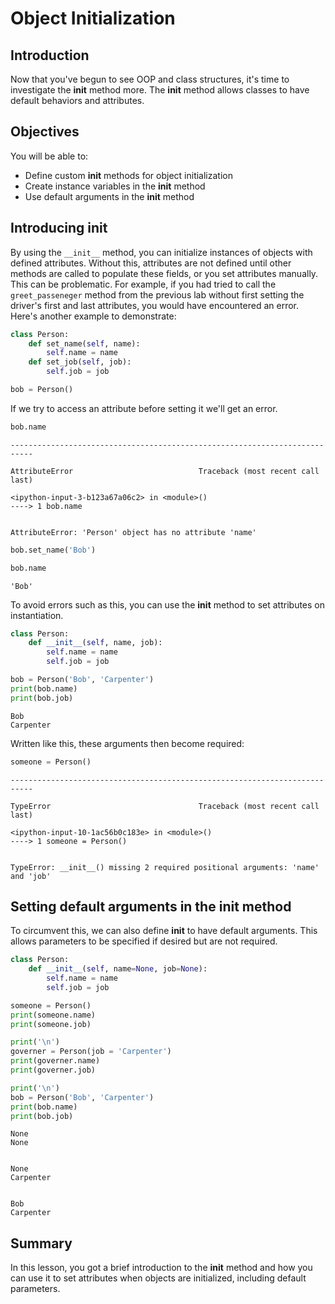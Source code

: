 
# Object Initialization

## Introduction
Now that you've begun to see OOP and class structures, it's time to investigate the __init__ method more. The __init__ method allows classes to have default behaviors and attributes.

## Objectives

You will be able to: 
- Define custom __init__ methods for object initialization
- Create instance variables in the __init__ method
- Use default arguments in the __init__ method

## Introducing __init__

By using the `__init__` method, you can initialize instances of objects with defined attributes. Without this, attributes are not defined until other methods are called to populate these fields, or you set attributes manually. This can be problematic. For example, if you had tried to call the `greet_passeneger` method from the previous lab without first setting the driver's first and last attributes, you would have encountered an error. Here's another example to demonstrate:


```python
class Person:
    def set_name(self, name):
        self.name = name
    def set_job(self, job):
        self.job = job
```


```python
bob = Person()
```

If we try to access an attribute before setting it we'll get an error.


```python
bob.name
```


    ---------------------------------------------------------------------------

    AttributeError                            Traceback (most recent call last)

    <ipython-input-3-b123a67a06c2> in <module>()
    ----> 1 bob.name
    

    AttributeError: 'Person' object has no attribute 'name'



```python
bob.set_name('Bob')
```


```python
bob.name
```




    'Bob'



To avoid errors such as this, you can use the __init__ method to set attributes on instantiation.


```python
class Person:
    def __init__(self, name, job):
        self.name = name
        self.job = job
```


```python
bob = Person('Bob', 'Carpenter')
print(bob.name)
print(bob.job)
```

    Bob
    Carpenter


Written like this, these arguments then become required:


```python
someone = Person()
```


    ---------------------------------------------------------------------------

    TypeError                                 Traceback (most recent call last)

    <ipython-input-10-1ac56b0c183e> in <module>()
    ----> 1 someone = Person()
    

    TypeError: __init__() missing 2 required positional arguments: 'name' and 'job'


## Setting default arguments in the __init__ method
To circumvent this, we can also define __init__ to have default arguments. This allows parameters to be specified if desired but are not required.


```python
class Person:
    def __init__(self, name=None, job=None):
        self.name = name
        self.job = job
```


```python
someone = Person()
print(someone.name)
print(someone.job)

print('\n')
governer = Person(job = 'Carpenter')
print(governer.name)
print(governer.job)

print('\n')
bob = Person('Bob', 'Carpenter')
print(bob.name)
print(bob.job)
```

    None
    None
    
    
    None
    Carpenter
    
    
    Bob
    Carpenter


## Summary
In this lesson, you got a brief introduction to the __init__ method and how you can use it to set attributes when objects are initialized, including default parameters.
